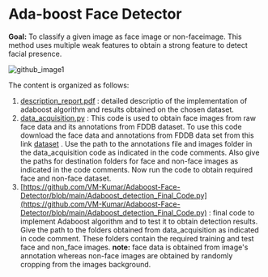 # Ada-boost Face Detector
**Goal:** To classify a given image as face image or non-faceimage. This method uses multiple weak features to obtain a strong feature to detect facial presence.

![github_image1](https://user-images.githubusercontent.com/70597312/103395445-385eb900-4b54-11eb-8fb6-bff5290e43bd.PNG)

The content is organized as follows:
1. [description_report.pdf](https://github.com/VM-Kumar/Adaboost-Face-Detector/blob/main/description_report.pdf) : detailed descriptio of the implementation of adaboost algorithm and results obtained on the chosen dataset.
2. [data_acquisition.py](https://github.com/VM-Kumar/Adaboost-Face-Detector/blob/main/data_acquisition.py) : This code is used to obtain face images from raw face data and its annotations from FDDB dataset. To use this code download the face data and annotations from FDDB data set from this link [dataset](http://viswww.cs.umass.edu/fddb/index.html#download) . Use the path to the annotations file and images folder in the data_acquisition code as indicated in the code comments. Also give the paths for destination folders for face and non-face images as indicated in the code comments. Now run the code to obtain required face and non-face dataset.
3. [https://github.com/VM-Kumar/Adaboost-Face-Detector/blob/main/Adaboost_detection_Final_Code.py](https://github.com/VM-Kumar/Adaboost-Face-Detector/blob/main/Adaboost_detection_Final_Code.py) : final code to implement Adaboost algorithm and to test it to obtain detection results. Give the path to the folders obtained from data_acquisition as indicated in code comment. These folders contain the required training and test face and non_face images.
**note:** face data is obtained from image's annotation whereas non-face images are obtained by randomly cropping from the images background.


